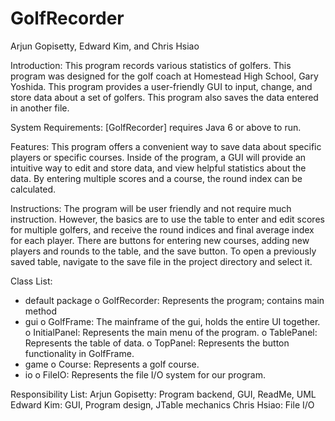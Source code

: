GolfRecorder
============

Arjun Gopisetty, Edward Kim, and Chris Hsiao

Introduction:  This program records various statistics of golfers. This program was designed for the golf coach at Homestead High School, Gary Yoshida. This program provides a user-friendly GUI to input, change, and store data about a set of golfers. This program also saves the data entered in another file.

System Requirements: [GolfRecorder] requires Java 6 or above to run.

Features:  This program offers a convenient way to save data about specific players or specific courses. Inside of the program, a GUI will provide an intuitive way to edit and store data, and view helpful statistics about the data. By entering multiple scores and a course, the round index can be calculated. 	 

Instructions:  The program will be user friendly and not require much instruction. However, the basics are to use the table to enter and edit scores for multiple golfers, and receive the round indices and final average index for each player. There are buttons for entering new courses, adding new players and rounds to the table, and the save button. To open a previously saved table, navigate to the save file in the project directory and select it. 

Class List:
- default package
o GolfRecorder: Represents the program; contains main method
- gui
o GolfFrame: The mainframe of the gui, holds the entire UI together.
o InitialPanel: Represents the main menu of the program.
o TablePanel: Represents the table of data.
o TopPanel: Represents the button functionality in GolfFrame.
- game
o Course: Represents a golf course.
- io
o FileIO: Represents the file I/O system for our program.

Responsibility List: 	Arjun Gopisetty: Program backend, GUI, ReadMe, UML 
			Edward Kim: GUI, Program design, JTable mechanics 
			Chris Hsiao: File I/O
		
		




